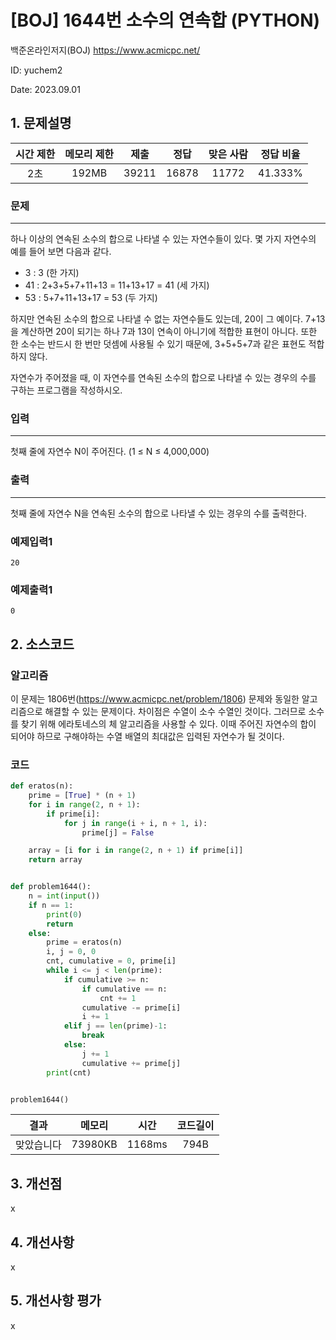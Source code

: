 # [BOJ] 1644번 소수의 연속합 (PYTHON)
백준온라인저지(BOJ) https://www.acmicpc.net/

ID: yuchem2

Date: 2023.09.01
## 1. 문제설명
| 시간 제한 | 메모리 제한 | 제출  | 정답 | 맞은 사람 | 정답 비율 |
| :---: | :---: | :---: | :---: | :---: | :---: |
| 2초 | 192MB | 39211 | 16878 | 11772 | 41.333% |

### 문제
---
하나 이상의 연속된 소수의 합으로 나타낼 수 있는 자연수들이 있다. 몇 가지 자연수의 예를 들어 보면 다음과 같다.

+ 3 : 3 (한 가지)
+ 41 : 2+3+5+7+11+13 = 11+13+17 = 41 (세 가지)
+ 53 : 5+7+11+13+17 = 53 (두 가지)
  
하지만 연속된 소수의 합으로 나타낼 수 없는 자연수들도 있는데, 20이 그 예이다. 7+13을 계산하면 20이 되기는 하나 7과 13이 연속이 아니기에 적합한 표현이 아니다. 또한 한 소수는 반드시 한 번만 덧셈에 사용될 수 있기 때문에, 3+5+5+7과 같은 표현도 적합하지 않다.

자연수가 주어졌을 때, 이 자연수를 연속된 소수의 합으로 나타낼 수 있는 경우의 수를 구하는 프로그램을 작성하시오.
### 입력
---
첫째 줄에 자연수 N이 주어진다. (1 ≤ N ≤ 4,000,000)
### 출력
---
첫째 줄에 자연수 N을 연속된 소수의 합으로 나타낼 수 있는 경우의 수를 출력한다.
### 예제입력1
```
20
```
### 예제출력1
```
0
```
## 2. 소스코드

### 알고리즘

이 문제는 1806번(https://www.acmicpc.net/problem/1806) 문제와 동일한 알고리즘으로 해결할 수 있는 문제이다. 
차이점은 수열이 소수 수열인 것이다. 그러므로 소수를 찾기 위해 에라토네스의 체 알고리즘을 사용할 수 있다. 이때 주어진 자연수의 합이 되어야 하므로 구해야하는 수열 배열의 최대값은 입력된 자연수가 될 것이다.  

### 코드
```Python
def eratos(n):
    prime = [True] * (n + 1)
    for i in range(2, n + 1):
        if prime[i]:
            for j in range(i + i, n + 1, i):
                prime[j] = False

    array = [i for i in range(2, n + 1) if prime[i]]
    return array


def problem1644():
    n = int(input())
    if n == 1:
        print(0)
        return
    else:
        prime = eratos(n)
        i, j = 0, 0
        cnt, cumulative = 0, prime[i]
        while i <= j < len(prime):
            if cumulative >= n:
                if cumulative == n:
                    cnt += 1
                cumulative -= prime[i]
                i += 1
            elif j == len(prime)-1:
                break
            else:
                j += 1
                cumulative += prime[j]
        print(cnt)


problem1644()

```
| 결과 | 메모리 | 시간 | 코드길이 |
|:---:|:-----: | :---: | :----: |
| 맞았습니다 | 73980KB | 1168ms | 794B |

## 3. 개선점
x
## 4. 개선사항
x
## 5. 개선사항 평가
x
